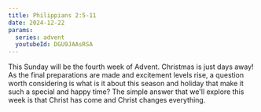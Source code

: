 ```yaml
---
title: Philippians 2:5-11
date: 2024-12-22
params:
  series: advent
  youtubeId: DGU9JAAsRSA
---
```


This Sunday will be the fourth week of Advent. Christmas is just days away! As the final preparations are made and excitement levels rise, a question worth considering is what is it about this season and holiday that make it such a special and happy time? The simple answer that we'll explore this week is that Christ has come and Christ changes everything.

